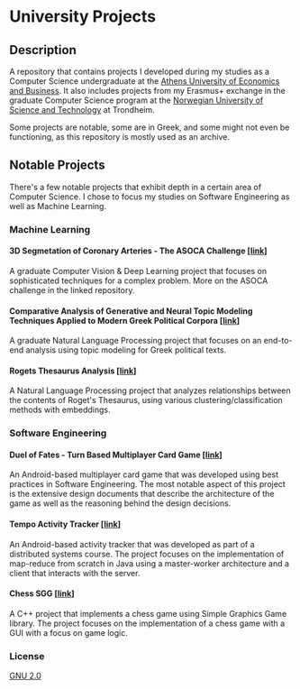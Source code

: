 # University Projects

## Description
A repository that contains projects I developed during my studies as a Computer Science undergraduate at the [Athens University of Economics and Business](https://www.dept.aueb.gr/en/infotech-overview-en). It also includes projects from my Erasmus+ exchange in the graduate Computer Science program at the [Norwegian University of Science and Technology](https://www.ntnu.edu/) at Trondheim.

Some projects are notable, some are in Greek, and some might not even be functioning, as this repository is mostly used as an archive.

## Notable Projects

There's a few notable projects that exhibit depth in a certain area of Computer Science. I chose to focus my studies on Software Engineering as well as Machine Learning. 

### Machine Learning

#### 3D Segmetation of Coronary Arteries - The ASOCA Challenge [[link](https://github.com/DionGR/3d-segmentation-coronary-arteries-asoca)]

A graduate Computer Vision & Deep Learning project that focuses on sophisticated techniques for a complex problem. More on the ASOCA challenge in the linked repository.

#### Comparative Analysis of Generative and Neural Topic Modeling Techniques Applied to Modern Greek Political Corpora [[link](https://github.com/DionGR/greek-pm-topic-modeling)]

A graduate Natural Language Processing project that focuses on an end-to-end analysis using topic modeling for Greek political texts. 

#### Rogets Thesaurus Analysis [[link](https://github.com/DionGR/university-projects/blob/main/Semester_7/Applied_Machine_Learning/Rogets_Thesaurus_Analysis/rogets_thesaurus.ipynb)]

A Natural Language Processing project that analyzes relationships between the contents of Roget's Thesaurus, using various clustering/classification methods with embeddings.

### Software Engineering

#### Duel of Fates - Turn Based Multiplayer Card Game [[link](https://github.com/DionGR/duel-of-fates)]

An Android-based multiplayer card game that was developed using best practices in Software Engineering. The most notable aspect of this project is the extensive design documents that describe the architecture of the game as well as the reasoning behind the design decisions.

#### Tempo Activity Tracker [[link](https://github.com/DionGR/distributed-activity-tracker)]

An Android-based activity tracker that was developed as part of a distributed systems course. The project focuses on the implementation of map-reduce from scratch in Java using a master-worker architecture and a client that interacts with the server. 

#### Chess SGG [[link](https://github.com/DionGR/Chess_SGG)]

A C++ project that implements a chess game using Simple Graphics Game library. The project focuses on the implementation of a chess game with a GUI with a focus on game logic.

### License

[GNU 2.0](https://www.gnu.org/licenses/old-licenses/gpl-2.0.en.html)
